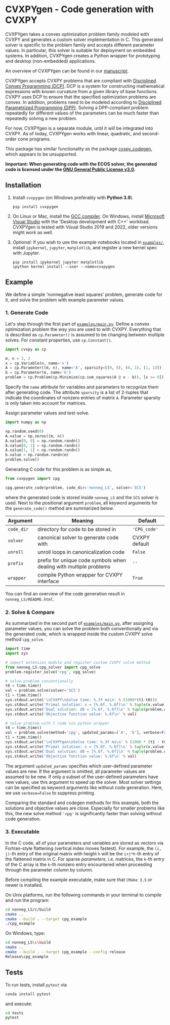 
# CVXPYgen - Code generation with CVXPY

CVXPYgen takes a convex optimization problem family modeled with CVXPY and generates a custom solver implementation in C.
This generated solver is specific to the problem family and accepts different parameter values.
In particular, this solver is suitable for deployment on embedded systems.
In addition, CVXPYgen creates a Python wrapper for prototyping and desktop (non-embedded) applications.

An overview of CVXPYgen can be found in our [manuscript](https://web.stanford.edu/~boyd/papers/cvxpygen.html).

CVXPYgen accepts CVXPY problems that are compliant with [Disciplined Convex Programming (DCP)](https://www.cvxpy.org/tutorial/dcp/index.html).
DCP is a system for constructing mathematical expressions with known curvature from a given library of base functions. 
CVXPY uses DCP to ensure that the specified optimization problems are convex.
In addition, problems need to be modeled according to [Disciplined Parametrized Programming (DPP)](https://www.cvxpy.org/tutorial/advanced/index.html#disciplined-parametrized-programming).
Solving a DPP-compliant problem repeatedly for different values of the parameters can be much faster than repeatedly solving a new problem.

For now, CVXPYgen is a separate module, until it will be integrated into CVXPY.
As of today, CVXPYgen works with linear, quadratic, and second-order cone programs.

This package has similar functionality as the package [cvxpy_codegen](https://github.com/moehle/cvxpy_codegen),
which appears to be unsupported.

**Important: When generating code with the ECOS solver, the generated code is licensed 
under the [GNU General Public License v3.0](https://github.com/embotech/ecos/blob/develop/COPYING).**

## Installation

1. Install `cvxpygen` (on Windows preferably with **Python 3.9**).
    ```
    pip install cvxpygen
    ```
   

2. On Linux or Mac, install the [GCC compiler](https://gcc.gnu.org).
   On Windows, install [Microsoft Visual Studio](https://visualstudio.microsoft.com/downloads/) 
   with the 'Desktop development with C++' workload.
   CVXPYgen is tested with Visual Studio 2019 and 2022, older versions might work as well.
   

3. *Optional:* If you wish to use the example notebooks located in [``examples/``](https://github.com/cvxgrp/cvxpygen/blob/master/examples/), 
   install ``ipykernel``, ``jupyter``, ``matplotlib``, and register a new kernel spec with Jupyter.
    ```
   pip install ipykernel jupyter matplotlib
   ipython kernel install --user --name=cvxpygen
   ```
    
## Example

We define a simple 'nonnegative least squares' problem, generate code for it, and solve the problem with example parameter values.

### 1. Generate Code

Let's step through the first part of [``examples/main.py``](https://github.com/cvxgrp/cvxpygen/blob/master/examples/main.py).
Define a convex optimization problem the way you are used to with CVXPY.
Everything that is described as ``cp.Parameter()`` is assumed to be changing between multiple solves.
For constant properties, use ``cp.Constant()``.

```python
import cvxpy as cp

m, n = 3, 2
x = cp.Variable(n, name='x')
A = cp.Parameter((m, n), name='A', sparsity=[(0, 0), (0, 1), (1, 1)])
b = cp.Parameter(m, name='b')
problem = cp.Problem(cp.Minimize(cp.sum_squares(A @ x - b)), [x >= 0])
```

Specify the `name` attribute for variables and parameters to recognize them after generating code.
The attribute `sparsity` is a list of 2-tuples that indicate the coordinates of nonzero entries of matrix `A`.
Parameter sparsity is only taken into account for matrices.

Assign parameter values and test-solve.

```python
import numpy as np

np.random.seed(0)
A.value = np.zeros((m, n))
A.value[0, 0] = np.random.randn()
A.value[0, 1] = np.random.randn()
A.value[1, 1] = np.random.randn()
b.value = np.random.randn(m)
problem.solve()
```

Generating C code for this problem is as simple as,

```python
from cvxpygen import cpg

cpg.generate_code(problem, code_dir='nonneg_LS', solver='SCS')
```

where the generated code is stored inside `nonneg_LS` and the `SCS` solver is used. 
Next to the positional argument `problem`, all keyword arguments for the `generate_code()` method are summarized below.

| Argument         | Meaning       | Default       |
| -------------    | ------------- | ------------- |
| `code_dir`       | directory for code to be stored in                                 | `'CPG_code'` |
| `solver`         | canonical solver to generate code with                             | CVXPY default |
| `unroll`         | unroll loops in canonicalization code                              | `False` |
| `prefix`         | prefix for unique code symbols when dealing with multiple problems | `''`
| `wrapper`        | compile Python wrapper for CVXPY interface                         | `True` |

You can find an overview of the code generation result in `nonneg_LS/README.html`.

### 2. Solve & Compare

As summarized in the second part of [``examples/main.py``](https://github.com/cvxgrp/cvxpygen/blob/master/examples/main.py), after assigning parameter values, you can solve the problem both conventionally and via the generated code, which is wrapped inside the custom CVXPY solve method ``cpg_solve``.

```python
import time
import sys

# import extension module and register custom CVXPY solve method
from nonneg_LS.cpg_solver import cpg_solve
problem.register_solve('cpg', cpg_solve)

# solve problem conventionally
t0 = time.time()
val = problem.solve(solver='SCS')
t1 = time.time()
sys.stdout.write('\nCVXPY\nSolve time: %.3f ms\n' % (1000*(t1-t0)))
sys.stdout.write('Primal solution: x = [%.6f, %.6f]\n' % tuple(x.value))
sys.stdout.write('Dual solution: d0 = [%.6f, %.6f]\n' % tuple(problem.constraints[0].dual_value))
sys.stdout.write('Objective function value: %.6f\n' % val)

# solve problem with C code via python wrapper
t0 = time.time()
val = problem.solve(method='cpg', updated_params=['A', 'b'], verbose=False)
t1 = time.time()
sys.stdout.write('\nCVXPYgen\nSolve time: %.3f ms\n' % (1000 * (t1 - t0)))
sys.stdout.write('Primal solution: x = [%.6f, %.6f]\n' % tuple(x.value))
sys.stdout.write('Dual solution: d0 = [%.6f, %.6f]\n' % tuple(problem.constraints[0].dual_value))
sys.stdout.write('Objective function value: %.6f\n' % val)
```

The argument `updated_params` specifies which user-defined parameter values are new.
If the argument is omitted, all parameter values are assumed to be new.
If only a subset of the user-defined parameters have new values, use this argument to speed up the solver.
Most solver settings can be specified as keyword arguments like without code generation. 
Here, we use `verbose=False` to suppress printing.

Comparing the standard and codegen methods for this example, both the solutions and objective values are close.
Especially for smaller problems like this, the new solve method ``'cpg'`` is significantly faster than solving without code generation.

### 3. Executable

In the C code, all of your parameters and variables are stored as vectors via Fortran-style flattening (vertical index moves fastest).
For example, the `(i, j)`-th entry of the original matrix with height `h` will be the `i+j*h`-th entry of the flattened matrix in C.
For sparse *parameters*, i.e. matrices, the `k`-th entry of the C array is the `k`-th nonzero entry encountered when proceeding
through the parameter column by column.

Before compiling the example executable, make sure that ``CMake 3.5`` or newer is installed.

On Unix platforms, run the following commands in your terminal to compile and run the program:

```bash
cd nonneg_LS/c/build
cmake ..
cmake --build . --target cpg_example
./cpg_example
```

On Windows, type:

```bash
cd nonneg_LS\c\build
cmake ..
cmake --build . --target cpg_example --config release
Release\cpg_example
```

## Tests

To run tests, install ``pytest`` via

```bash
conda install pytest
```

and execute:

```bash
cd tests
pytest
```

